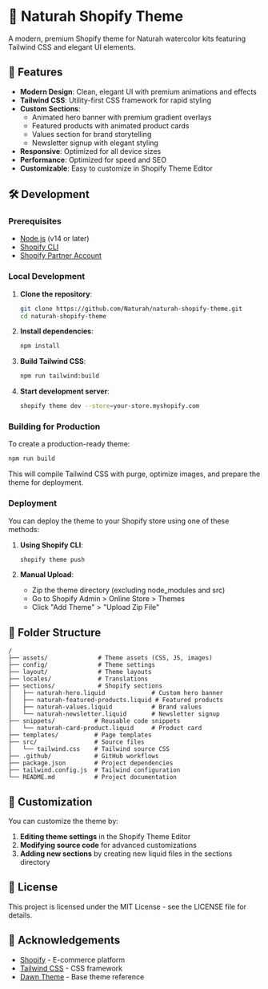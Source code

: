 # 🌿 Naturah Shopify Theme

A modern, premium Shopify theme for Naturah watercolor kits featuring Tailwind CSS and elegant UI elements.

## 🎨 Features

- **Modern Design**: Clean, elegant UI with premium animations and effects
- **Tailwind CSS**: Utility-first CSS framework for rapid styling
- **Custom Sections**:
  - Animated hero banner with premium gradient overlays
  - Featured products with animated product cards
  - Values section for brand storytelling
  - Newsletter signup with elegant styling
- **Responsive**: Optimized for all device sizes
- **Performance**: Optimized for speed and SEO
- **Customizable**: Easy to customize in Shopify Theme Editor

## 🛠️ Development

### Prerequisites

- [Node.js](https://nodejs.org/en/) (v14 or later)
- [Shopify CLI](https://shopify.dev/tools/cli)
- [Shopify Partner Account](https://partners.shopify.com/)

### Local Development

1. **Clone the repository**:
   ```bash
   git clone https://github.com/Naturah/naturah-shopify-theme.git
   cd naturah-shopify-theme
   ```

2. **Install dependencies**:
   ```bash
   npm install
   ```

3. **Build Tailwind CSS**:
   ```bash
   npm run tailwind:build
   ```

4. **Start development server**:
   ```bash
   shopify theme dev --store=your-store.myshopify.com
   ```

### Building for Production

To create a production-ready theme:

```bash
npm run build
```

This will compile Tailwind CSS with purge, optimize images, and prepare the theme for deployment.

### Deployment

You can deploy the theme to your Shopify store using one of these methods:

1. **Using Shopify CLI**:
   ```bash
   shopify theme push
   ```

2. **Manual Upload**:
   - Zip the theme directory (excluding node_modules and src)
   - Go to Shopify Admin > Online Store > Themes
   - Click "Add Theme" > "Upload Zip File"

## 🧩 Folder Structure

```
/
├── assets/              # Theme assets (CSS, JS, images)
├── config/              # Theme settings
├── layout/              # Theme layouts
├── locales/             # Translations
├── sections/            # Shopify sections
│   ├── naturah-hero.liquid             # Custom hero banner
│   ├── naturah-featured-products.liquid # Featured products
│   ├── naturah-values.liquid           # Brand values
│   └── naturah-newsletter.liquid       # Newsletter signup
├── snippets/           # Reusable code snippets
│   └── naturah-card-product.liquid     # Product card
├── templates/          # Page templates
├── src/                # Source files
│   └── tailwind.css    # Tailwind source CSS
├── .github/            # GitHub workflows
├── package.json        # Project dependencies
├── tailwind.config.js  # Tailwind configuration
└── README.md           # Project documentation
```

## 🎨 Customization

You can customize the theme by:

1. **Editing theme settings** in the Shopify Theme Editor
2. **Modifying source code** for advanced customizations
3. **Adding new sections** by creating new liquid files in the sections directory

## 📝 License

This project is licensed under the MIT License - see the LICENSE file for details.

## 🙏 Acknowledgements

- [Shopify](https://www.shopify.com/) - E-commerce platform
- [Tailwind CSS](https://tailwindcss.com/) - CSS framework
- [Dawn Theme](https://github.com/Shopify/dawn) - Base theme reference
